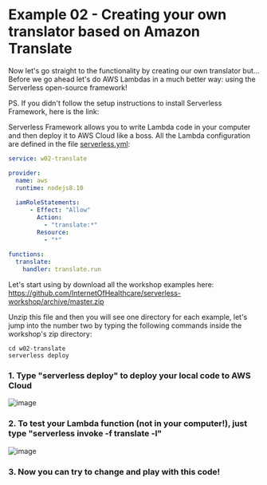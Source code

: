 # Example 02 - Creating your own translator based on Amazon Translate

Now let's go straight to the functionality by creating our own translator but... Before we go ahead let's do AWS Lambdas in a much better way: using the Serverless open-source framework!

PS. If you didn't follow the setup instructions to install Serverless Framework, here is the link: 

Serverless Framework allows you to write Lambda code in your computer and then deploy it to AWS Cloud like a boss. All the Lambda configuration are defined in the file [serverless.yml](./serverless.yml):

```yaml
service: w02-translate

provider:
  name: aws
  runtime: nodejs8.10
  
  iamRoleStatements:
      - Effect: "Allow"
        Action:
          - "translate:*"
        Resource:
          - "*"
          
functions:
  translate:
    handler: translate.run
```

Let's start using by download all the workshop examples here: https://github.com/InternetOfHealthcare/serverless-workshop/archive/master.zip

Unzip this file and then you will see one directory for each example, let's jump into the number two by typing the following commands inside the workshop's zip directory:

```console
cd w02-translate
serverless deploy
```

### 1. Type "serverless deploy" to deploy your local code to AWS Cloud

![image](images/01.png) 

### 2. To test your Lambda function (not in your computer!), just type "serverless invoke -f translate -l"

![image](images/02.png) 

### 3. Now you can try to change and play with this code!	
